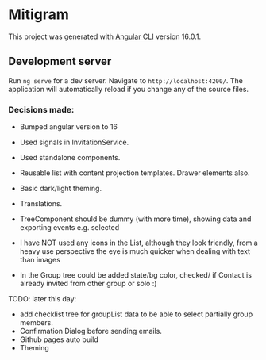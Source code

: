 # Mitigram

This project was generated with [Angular CLI](https://github.com/angular/angular-cli) version 16.0.1.

## Development server

Run `ng serve` for a dev server. Navigate to `http://localhost:4200/`. The application will automatically reload if you change any of the source files.

### Decisions made:

- Bumped angular version to 16
- Used signals in InvitationService.
- Used standalone components.
- Reusable list with content projection templates. Drawer elements also.
- Basic dark/light theming.
- Translations.

- TreeComponent should be dummy (with more time), showing data and exporting events e.g. selected
- I have NOT used any icons in the List, although they look friendly, from a heavy use perspective the eye is much quicker when dealing with text than images
- In the Group tree could be added state/bg color, checked/ if Contact is already invited from other group or solo :)

TODO: later this day:

- add checklist tree for groupList data to be able to select partially group members.
- Confirmation Dialog before sending emails.
- Github pages auto build
- Theming
